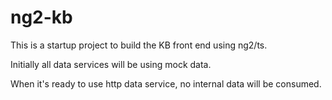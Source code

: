# ng2-kb
This is a startup project to build the KB front end using ng2/ts. 

Initially all data services will be using mock data.

When it's ready to use http data service, no internal data will be consumed.
